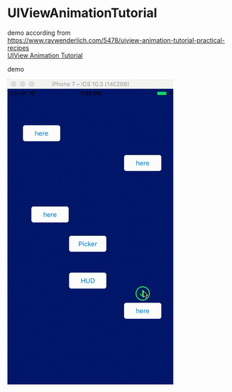 # UIViewAnimationTutorial

 demo according from  
 https://www.raywenderlich.com/5478/uiview-animation-tutorial-practical-recipes  
[UIView Animation Tutorial](https://www.raywenderlich.com/5478/uiview-animation-tutorial-practical-recipes)   

demo 

![Watch the video](./show/demo.gif)



